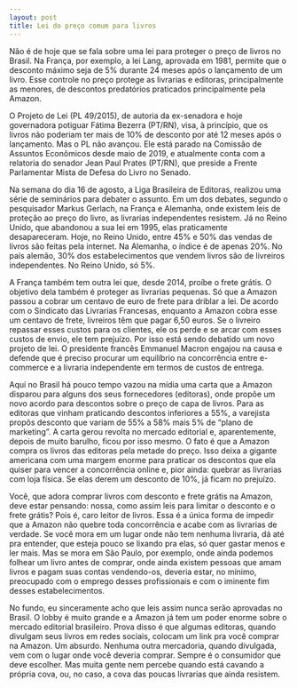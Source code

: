 ```yaml
---
layout: post
title: Lei do preço comum para livros
---
```


Não é de hoje que se fala sobre uma lei para proteger o preço de livros no Brasil. Na França, por exemplo, a lei Lang, aprovada em 1981, permite que o desconto máximo seja de 5% durante 24 meses após o lançamento de um livro. Esse controle no preço protege as livrarias e editoras, principalmente as menores, de descontos predatórios praticados principalmente pela Amazon.

O Projeto de Lei (PL 49/2015), de autoria da ex-senadora e hoje governadora potiguar Fátima Bezerra (PT/RN), visa, à princípio, que os livros não poderiam ter mais de 10% de desconto por até 12 meses após o lançamento. Mas o PL não avançou. Ele está parado na Comissão de Assuntos Econômicos desde maio de 2019, e atualmente conta com a relatoria do senador Jean Paul Prates (PT/RN), que preside a Frente Parlamentar Mista de Defesa do Livro no Senado.

Na semana do dia 16 de agosto, a Liga Brasileira de Editoras, realizou uma série de seminários para debater o assunto. Em um dos debates, segundo o pesquisador Markus Gerlach, na França e Alemanha, onde existem leis de proteção ao preço do livro, as livrarias independentes resistem. Já no Reino Unido, que abandonou a sua lei em 1995, elas praticamente desapareceram. Hoje, no Reino Unido, entre 45% e 50% das vendas de livros são feitas pela internet. Na Alemanha, o índice é de apenas 20%. No país alemão, 30% dos estabelecimentos que vendem livros são de livreiros independentes. No Reino Unido, só 5%.

A França também tem outra lei que, desde 2014, proíbe o frete grátis. O objetivo dela também é proteger as livrarias pequenas. Só que a Amazon passou a cobrar um centavo de euro de frete para driblar a lei. De acordo com o Sindicato das Livrarias Francesas, enquanto a Amazon cobra esse um centavo de frete, livreiros têm que pagar 6,50 euros. Se o livreiro repassar esses custos para os clientes, ele os perde e se arcar com esses custos de envio, ele tem prejuízo. Por isso está sendo debatido um novo projeto de lei. O presidente francês Emmanuel Macron engajou na causa e defende que é preciso procurar um equilíbrio na concorrência entre e-commerce e a livraria independente em termos de custos de entrega.

Aqui no Brasil há pouco tempo vazou na mídia uma carta que a Amazon disparou para alguns dos seus fornecedores (editoras), onde propõe um novo acordo para descontos sobre o preço de capa de livros. Para as editoras que vinham praticando descontos inferiores a 55%, a varejista propôs desconto que variam de 55% a 58% mais 5% de “plano de marketing”. A carta gerou revolta no mercado editorial e, aparentemente, depois de muito barulho, ficou por isso mesmo. O fato é que a Amazon compra os livros das editoras pela metade do preço. Isso deixa a gigante americana com uma margem enorme para praticar os descontos que ela quiser para vencer a concorrência online e, pior ainda: quebrar as livrarias com loja física. Se elas derem um desconto de 10%, já ficam no prejuízo.

Você, que adora comprar livros com desconto e frete grátis na Amazon, deve estar pensando: nossa, como assim leis para limitar o desconto e o frete grátis? Pois é, caro leitor de livros. Essa é a única forma de impedir que a Amazon não quebre toda concorrência e acabe com as livrarias de verdade. Se você mora em um lugar onde não tem nenhuma livraria, dá até pra entender, que esteja pouco se lixando pra elas, só quer gastar menos e ler mais. Mas se mora em São Paulo, por exemplo, onde ainda podemos folhear um livro antes de comprar, onde ainda existem pessoas que amam livros e pagam suas contas vendendo-os, deveria estar, no mínimo, preocupado com o emprego desses profissionais e com o iminente fim desses estabelecimentos.

No fundo, eu sinceramente acho que leis assim nunca serão aprovadas no Brasil. O lobby é muito grande e a Amazon já tem um poder enorme sobre o mercado editorial brasileiro. Prova disso é que algumas editoras, quando divulgam seus livros em redes sociais, colocam um link pra você comprar na Amazon. Um absurdo. Nenhuma outra mercadoria, quando divulgada, vem com o lugar onde você deveria comprar. Sempre é o consumidor que deve escolher. Mas muita gente nem percebe quando está cavando a própria cova, ou, no caso, a cova das poucas livrarias que ainda resistem.